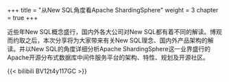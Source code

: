 +++
title = "从New SQL角度看Apache ShardingSphere"
weight = 3
chapter = true
+++

近些年New SQL概念盛行，国内外各大公司对New SQL都有着不同的解读。博观而约取之后，本次分享将为大家带来有关New SQL理念、国内外产品架构的解读。并以New SQL的角度详细分析Apache ShardingSphere这一业界盛行的Apache开源分布式数据库中间件服务平台的架构、特性、规划及开源社区。

{{< bilibili BV12t4y117GC >}}